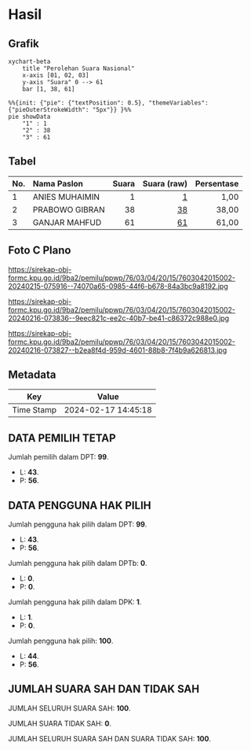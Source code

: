 # Hasil

## Grafik

```mermaid
xychart-beta
    title "Perolehan Suara Nasional"
    x-axis [01, 02, 03]
    y-axis "Suara" 0 --> 61
    bar [1, 38, 61]
```

```mermaid
%%{init: {"pie": {"textPosition": 0.5}, "themeVariables": {"pieOuterStrokeWidth": "5px"}} }%%
pie showData
    "1" : 1
    "2" : 38
    "3" : 61
```

## Tabel

| No. | Nama Paslon    | Suara | Suara (raw) | Persentase |
|:--- |:-------------- | -----:| -----------:| ----------:|
| 1   | ANIES MUHAIMIN | 1     | [1][p-1]    | 1,00       |
| 2   | PRABOWO GIBRAN | 38    | [38][p-2]   | 38,00      |
| 3   | GANJAR MAHFUD  | 61    | [61][p-3]   | 61,00      |


[p-1]: https://github.com/gigit-pemilu/pemilu-2024/blob/main/pilpres/hitung-suara/sub/76-sulawesi-barat/sub/03-mamasa/sub/04-pana/sub/2015-salutambun/sub/002-tps/sub/paslon-1.txt
[p-2]: https://github.com/gigit-pemilu/pemilu-2024/blob/main/pilpres/hitung-suara/sub/76-sulawesi-barat/sub/03-mamasa/sub/04-pana/sub/2015-salutambun/sub/002-tps/sub/paslon-2.txt
[p-3]: https://github.com/gigit-pemilu/pemilu-2024/blob/main/pilpres/hitung-suara/sub/76-sulawesi-barat/sub/03-mamasa/sub/04-pana/sub/2015-salutambun/sub/002-tps/sub/paslon-3.txt

## Foto C Plano

https://sirekap-obj-formc.kpu.go.id/9ba2/pemilu/ppwp/76/03/04/20/15/7603042015002-20240215-075916--74070a65-0985-44f6-b678-84a3bc9a8192.jpg

https://sirekap-obj-formc.kpu.go.id/9ba2/pemilu/ppwp/76/03/04/20/15/7603042015002-20240216-073836--9eec821c-ee2c-40b7-be41-c86372c988e0.jpg

https://sirekap-obj-formc.kpu.go.id/9ba2/pemilu/ppwp/76/03/04/20/15/7603042015002-20240216-073827--b2ea8f4d-959d-4601-88b8-7f4b9a626813.jpg


## Metadata

| Key        | Value               |
| ---------- | ------------------- |
| Time Stamp | 2024-02-17 14:45:18 |


## DATA PEMILIH TETAP

Jumlah pemilih dalam DPT: **99**.
 * L: **43**.
 * P: **56**.

## DATA PENGGUNA HAK PILIH

Jumlah pengguna hak pilih dalam DPT: **99**.
 * L: **43**.
 * P: **56**.

Jumlah pengguna hak pilih dalam DPTb: **0**.
 * L: **0**.
 * P: **0**.

Jumlah pengguna hak pilih dalam DPK: **1**.
 * L: **1**.
 * P: **0**.

Jumlah pengguna hak pilih: **100**.
 * L: **44**.
 * P: **56**.

## JUMLAH SUARA SAH DAN TIDAK SAH

JUMLAH SELURUH SUARA SAH: **100**.

JUMLAH SUARA TIDAK SAH: **0**.

JUMLAH SELURUH SUARA SAH DAN SUARA TIDAK SAH: **100**.


